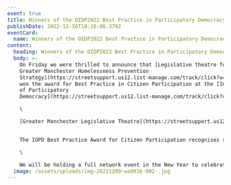```yaml
---
event: true
title: Winners of the OIDP2022 Best Practice in Participatory Democracy
publishDate: 2022-12-16T10:18:06.379Z
eventCard:
  name: Winners of the OIDP2022 Best Practice in Participatory Democracy
content:
  heading: Winners of the OIDP2022 Best Practice in Participatory Democracy
  body: >-
    On Friday we were thrilled to announce that [Legislative theatre for the
    Greater Manchester Homelessness Prevention
    Strategy](https://streetsupport.us12.list-manage.com/track/click?u=da9a1d4bb2b1a69a981456972&id=9006efcca2&e=98578b8635)
    won the award for Best Practice in Citizen Participation at the [Institute
    of Participatory
    Democracy](https://streetsupport.us12.list-manage.com/track/click?u=da9a1d4bb2b1a69a981456972&id=dfedf87345&e=98578b8635)\

    \

    [Greater Manchester Legislative Theatre](https://streetsupport.us12.list-manage.com/track/click?u=da9a1d4bb2b1a69a981456972&id=f8b740d590&e=98578b8635) is a community-led process that is the result of a collaborative effort by the GM Jokers, GMHAN and funded and co-designed by the GMCA’s homelessness team. The process was designed and led by a cohort of facilitators-in-training, who bring wide-ranging experience with the arts, organising and leadership, and who have been directly impacted by homelessness and housing insecurity.


    The IOPD Best Practice Award for Citizen Participation recognises successful experiences of local and regional governments in the field of participatory democracy, citizen deliberation, community empowerment, open government, democratic innovations, and public participation. We made history as this is the first time that the UK have won this international award.\

    \

    W﻿e will be holding a full network event in the New Year to celebrate this win, and bring everyone together to explore how we can continue pushing this forward.
  image: /assets/uploads/img-20221209-wa0016-002-.jpg
---
```

